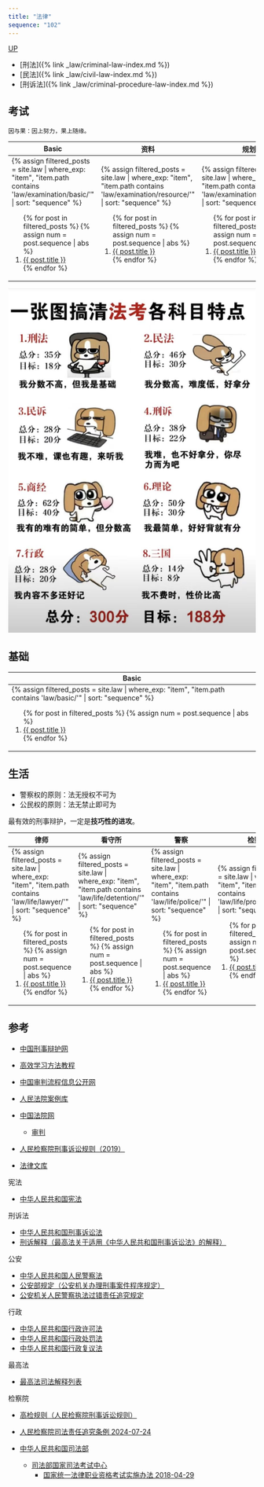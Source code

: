 ```yaml
---
title: "法律"
sequence: "102"
---
```


[UP](/law/law-index.html)

- [刑法]({% link _law/criminal-law-index.md %})
- [民法]({% link _law/civil-law-index.md %})
- [刑诉法]({% link _law/criminal-procedure-law-index.md %})

## 考试

```text
因与果：因上努力，果上随缘。
```

<table>
    <thead>
    <tr>
        <th style="text-align: center;">Basic</th>
        <th style="text-align: center;">资料</th>
        <th style="text-align: center;">规划</th>
        <th style="text-align: center;">共同问题</th>
    </tr>
    </thead>
    <tbody>
    <tr>
        <td>
{%
assign filtered_posts = site.law |
where_exp: "item", "item.path contains 'law/examination/basic/'" |
sort: "sequence"
%}
<ol>
    {% for post in filtered_posts %}
    {% assign num = post.sequence | abs %}
    <li>
        <a href="{{ post.url }}">{{ post.title }}</a>
    </li>
    {% endfor %}
</ol>
        </td>
        <td>
{%
assign filtered_posts = site.law |
where_exp: "item", "item.path contains 'law/examination/resource/'" |
sort: "sequence"
%}
<ol>
    {% for post in filtered_posts %}
    {% assign num = post.sequence | abs %}
    <li>
        <a href="{{ post.url }}">{{ post.title }}</a>
    </li>
    {% endfor %}
</ol>
        </td>
        <td>
{%
assign filtered_posts = site.law |
where_exp: "item", "item.path contains 'law/examination/schedule/'" |
sort: "sequence"
%}
<ol>
    {% for post in filtered_posts %}
    {% assign num = post.sequence | abs %}
    <li>
        <a href="{{ post.url }}">{{ post.title }}</a>
    </li>
    {% endfor %}
</ol>
        </td>
        <td>
{%
assign filtered_posts = site.law |
where_exp: "item", "item.path contains 'law/examination/scenario/'" |
sort: "sequence"
%}
<ol>
    {% for post in filtered_posts %}
    {% assign num = post.sequence | abs %}
    <li>
        <a href="{{ post.url }}">{{ post.title }}</a>
    </li>
    {% endfor %}
</ol>
        </td>
    </tr>
    </tbody>
</table>

![](/assets/images/law/exam/judicial-exam-score.jpg)

## 基础

<table>
    <thead>
    <tr>
        <th style="text-align: center;">Basic</th>
    </tr>
    </thead>
    <tbody>
    <tr>
        <td>
{%
assign filtered_posts = site.law |
where_exp: "item", "item.path contains 'law/basic/'" |
sort: "sequence"
%}
<ol>
    {% for post in filtered_posts %}
    {% assign num = post.sequence | abs %}
    <li>
        <a href="{{ post.url }}">{{ post.title }}</a>
    </li>
    {% endfor %}
</ol>
        </td>
    </tr>
    </tbody>
</table>

## 生活

- 警察权的原则：法无授权不可为
- 公民权的原则：法无禁止即可为

最有效的刑事辩护，一定是**技巧性的进攻**。

<table>
    <thead>
    <tr>
        <th style="text-align: center;">律师</th>
        <th style="text-align: center;">看守所</th>
        <th style="text-align: center;">警察</th>
        <th style="text-align: center;">检察院</th>
        <th style="text-align: center;">法院</th>
    </tr>
    </thead>
    <tbody>
    <tr>
        <td>
{%
assign filtered_posts = site.law |
where_exp: "item", "item.path contains 'law/life/lawyer/'" |
sort: "sequence"
%}
<ol>
    {% for post in filtered_posts %}
    {% assign num = post.sequence | abs %}
    <li>
        <a href="{{ post.url }}">{{ post.title }}</a>
    </li>
    {% endfor %}
</ol>
        </td>
        <td>
{%
assign filtered_posts = site.law |
where_exp: "item", "item.path contains 'law/life/detention/'" |
sort: "sequence"
%}
<ol>
    {% for post in filtered_posts %}
    {% assign num = post.sequence | abs %}
    <li>
        <a href="{{ post.url }}">{{ post.title }}</a>
    </li>
    {% endfor %}
</ol>
        </td>
        <td>
{%
assign filtered_posts = site.law |
where_exp: "item", "item.path contains 'law/life/police/'" |
sort: "sequence"
%}
<ol>
    {% for post in filtered_posts %}
    {% assign num = post.sequence | abs %}
    <li>
        <a href="{{ post.url }}">{{ post.title }}</a>
    </li>
    {% endfor %}
</ol>
        </td>
        <td>
{%
assign filtered_posts = site.law |
where_exp: "item", "item.path contains 'law/life/procuratorate/'" |
sort: "sequence"
%}
<ol>
    {% for post in filtered_posts %}
    {% assign num = post.sequence | abs %}
    <li>
        <a href="{{ post.url }}">{{ post.title }}</a>
    </li>
    {% endfor %}
</ol>
        </td>
        <td>
{%
assign filtered_posts = site.law |
where_exp: "item", "item.path contains 'law/life/court/'" |
sort: "sequence"
%}
<ol>
    {% for post in filtered_posts %}
    {% assign num = post.sequence | abs %}
    <li>
        <a href="{{ post.url }}">{{ post.title }}</a>
    </li>
    {% endfor %}
</ol>
        </td>
    </tr>
    </tbody>
</table>

## 参考

- [中国刑事辩护网](http://www.chnlawyer.net/)

- [高效学习方法教程](https://www.bilibili.com/video/BV1eCDWYbEQk/)

- [中国审判流程信息公开网](https://splcgk.court.gov.cn/gzfwww/)

- [人民法院案例库](https://rmfyalk.court.gov.cn/)

- [中国法院网](https://www.chinacourt.org/index.shtml)
    - [审判](https://www.chinacourt.org/article/index/id/MzAwNDAwMgCRhAEA.shtml)

- [人民检察院刑事诉讼规则（2019）](https://www.spp.gov.cn/spp/xwfbh/wsfbh/201912/t20191230_451490.shtml)

- [法律文库](http://lawdb.cncourt.org/)

宪法

- [中华人民共和国宪法](http://www.npc.gov.cn/c2/c30834/201905/t20190521_281393.html)

刑诉法

- [中华人民共和国刑事诉讼法](http://www.npc.gov.cn/npc/c2/c12435/201905/t20190521_276591.html)
- [刑诉解释（最高法关于适用《中华人民共和国刑事诉讼法》的解释）](https://www.court.gov.cn/fabu/xiangqing/286491.html)

公安

- [中华人民共和国人民警察法](https://www.gov.cn/ziliao/flfg/2005-08/05/content_20891.htm)
- [公安部规定（公安机关办理刑事案件程序规定）](https://www.gov.cn/zhengce/2021-12/25/content_5712867.htm)
- [公安机关人民警察执法过错责任追究规定](https://www.gov.cn/zhengce/2021-12/25/content_5712901.htm)

行政

- [中华人民共和国行政许可法](http://www.npc.gov.cn/npc/c2/c30834/201906/t20190608_298033.html)
- [中华人民共和国行政处罚法](https://www.gov.cn/xinwen/2021-01/23/content_5582030.htm)
- [中华人民共和国行政复议法](https://www.gov.cn/yaowen/liebiao/202309/content_6901584.htm)

最高法

- [最高法司法解释列表](https://www.court.gov.cn/fabu/gengduo/16.html)

检察院

- [高检规则（人民检察院刑事诉讼规则）](https://www.spp.gov.cn/spp/xwfbh/wsfbh/201912/t20191230_451490.shtml)
- [人民检察院司法责任追究条例 2024-07-24](https://www.spp.gov.cn/xwfbh/wsfbh/202407/t20240724_661172.shtml)

- [中华人民共和国司法部](https://www.moj.gov.cn/)
    - [司法部国家司法考试中心](https://www.moj.gov.cn/pub/sfbgw/jgsz/jgszzsdw/zsdwgjsfkszx/)
        - [国家统一法律职业资格考试实施办法 2018-04-29](https://www.moj.gov.cn/pub/sfbgw/jgsz/jgszzsdw/zsdwgjsfkszx/gjsfkszcfg/202106/t20210622_428245.html)
